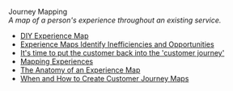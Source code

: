 Journey Mapping  
_A map of a person's experience throughout an existing service._

*   [DIY Experience Map](http://www.ux-lady.com/diy-experience-map/) 
*   [Experience Maps Identify Inefficiencies and Opportunities](http://uxmag.com/articles/experience-maps-identify-inefficiencies-and-opportunities)  
*   [It's time to put the customer back into the 'customer journey'](http://econsultancy.com/uk/blog/8597-it-s-time-to-put-the-customer-back-into-the-customer-journey)
*   [Mapping Experiences](http://www.uxmatters.com/mt/archives/2016/09/mapping-experiences.php)
*   [The Anatomy of an Experience Map](http://adaptivepath.org/ideas/the-anatomy-of-an-experience-map/)
*   [When and How to Create Customer Journey Maps](https://www.nngroup.com/articles/customer-journey-mapping/)
